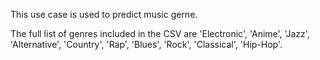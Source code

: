 This use case is used to predict music gerne.

The full list of genres included in the CSV are 'Electronic', 'Anime', 'Jazz', 'Alternative', 'Country', 'Rap', 'Blues', 'Rock', 'Classical', 'Hip-Hop'.
